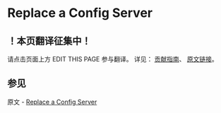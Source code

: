 # Replace a Config Server

## ！本页翻译征集中！

请点击页面上方 EDIT THIS PAGE 参与翻译。
详见：
[贡献指南]( https://github.com/JinMuInfo/MongoDB-Manual-zh/blob/master/CONTRIBUTING.md )、
[原文链接](  https://docs.mongodb.com/manual/tutorial/replace-config-server/  )。

## 参见

原文 - [Replace a Config Server]( https://docs.mongodb.com/manual/tutorial/replace-config-server/ )


